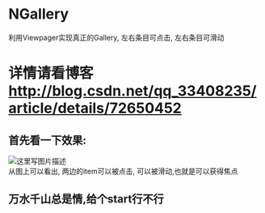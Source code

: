 # NGallery
利用Viewpager实现真正的Gallery, 左右条目可点击, 左右条目可滑动
# 详情请看博客 http://blog.csdn.net/qq_33408235/article/details/72650452
## 首先看一下效果:
![这里写图片描述](http://img.blog.csdn.net/20170523135721200?watermark/2/text/aHR0cDovL2Jsb2cuY3Nkbi5uZXQvcXFfMzM0MDgyMzU=/font/5a6L5L2T/fontsize/400/fill/I0JBQkFCMA==/dissolve/70/gravity/SouthEast)<br>
  从图上可以看出, 两边的item可以被点击, 可以被滑动,也就是可以获得焦点
## 万水千山总是情,给个start行不行
